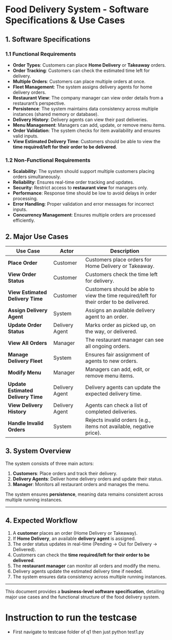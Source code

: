 # **Food Delivery System - Software Specifications & Use Cases**

## **1. Software Specifications**

### **1.1 Functional Requirements**
- **Order Types**: Customers can place **Home Delivery** or **Takeaway** orders.
- **Order Tracking**: Customers can check the estimated time left for delivery.
- **Multiple Orders**: Customers can place multiple orders at once.
- **Fleet Management**: The system assigns delivery agents for home delivery orders.
- **Restaurant View**: The company manager can view order details from a restaurant’s perspective.
- **Persistence**: The system maintains data consistency across multiple instances (shared memory or database).
- **Delivery History**: Delivery agents can view their past deliveries.
- **Menu Management**: Managers can add, update, or remove menu items.
- **Order Validation**: The system checks for item availability and ensures valid inputs.
- **View Estimated Delivery Time**: Customers should be able to view the **time required/left for their order to be delivered**.

### **1.2 Non-Functional Requirements**
- **Scalability**: The system should support multiple customers placing orders simultaneously.
- **Reliability**: Ensures real-time order tracking and updates.
- **Security**: Restrict access to **restaurant view** for managers only.
- **Performance**: Response time should be low to avoid delays in order processing.
- **Error Handling**: Proper validation and error messages for incorrect inputs.
- **Concurrency Management**: Ensures multiple orders are processed efficiently.

## **2. Major Use Cases**

| **Use Case** | **Actor** | **Description** |
|-------------|----------|----------------|
| **Place Order** | Customer | Customers place orders for Home Delivery or Takeaway. |
| **View Order Status** | Customer | Customers check the time left for delivery. |
| **View Estimated Delivery Time** | Customer | Customers should be able to view the time required/left for their order to be delivered. |
| **Assign Delivery Agent** | System | Assigns an available delivery agent to an order. |
| **Update Order Status** | Delivery Agent | Marks order as picked up, on the way, or delivered. |
| **View All Orders** | Manager | The restaurant manager can see all ongoing orders. |
| **Manage Delivery Fleet** | System | Ensures fair assignment of agents to new orders. |
| **Modify Menu** | Manager | Managers can add, edit, or remove menu items. |
| **Update Estimated Delivery Time** | Delivery Agent | Delivery agents can update the expected delivery time. |
| **View Delivery History** | Delivery Agent | Agents can check a list of completed deliveries. |
| **Handle Invalid Orders** | System | Rejects invalid orders (e.g., items not available, negative price). |

## **3. System Overview**
The system consists of three main actors:
1. **Customers**: Place orders and track their delivery.
2. **Delivery Agents**: Deliver home delivery orders and update their status.
3. **Manager**: Monitors all restaurant orders and manages the menu.

The system ensures **persistence**, meaning data remains consistent across multiple running instances.

---

## **4. Expected Workflow**
1. A **customer** places an order (Home Delivery or Takeaway).
2. If **Home Delivery**, an available **delivery agent** is assigned.
3. The order status updates in real-time (Pending → Out for Delivery → Delivered).
4. Customers can check the **time required/left for their order to be delivered**.
5. The **restaurant manager** can monitor all orders and modify the menu.
6. Delivery agents update the estimated delivery time if needed.
7. The system ensures data consistency across multiple running instances.

---

This document provides a **business-level software specification**, detailing major use cases and the functional structure of the food delivery system.



# Instruction to run the testcase
- First navigate to testcase folder of q1
then just python test1.py